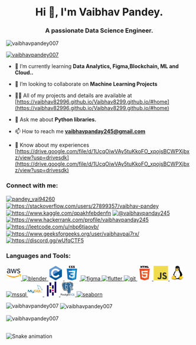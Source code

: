 

<h1 align="center">Hi 👋, I'm Vaibhav Pandey.</h1>
<h3 align="center">A passionate Data Science Engineer.</h3>

<p align="left"> <img src="https://komarev.com/ghpvc/?username=vaibhavpandey007&label=Profile%20views&color=0e75b6&style=flat" alt="vaibhavpandey007" /> </p>

<p align="left"> <a href="https://github.com/ryo-ma/github-profile-trophy"><img src="https://github-profile-trophy.vercel.app/?username=vaibhavpandey007" alt="vaibhavpandey007" /></a> </p>

- 🌱 I’m currently learning **Data Analytics, Figma,Blockchain, ML and Cloud..**

- 👯 I’m looking to collaborate on **Machine Learning Projects**

- 👨‍💻 All of my projects and details are available at [https://vaibhav82996.github.io/Vaibhav8299.github.io/#home](https://vaibhav82996.github.io/Vaibhav8299.github.io/#home)

- 💬 Ask me about **Python libraries.**

- 📫 How to reach me **vaibhavpanday245@gmail.com**

- 📄 Know about my experiences [https://drive.google.com/file/d/1UcqOiwVAy5tuKkoFO_xpojsBCWPXjbxz/view?usp=drivesdk](https://drive.google.com/file/d/1UcqOiwVAy5tuKkoFO_xpojsBCWPXjbxz/view?usp=drivesdk)

<h3 align="left">Connect with me:</h3>
<p align="left">
<a href="https://twitter.com/pandey_vai94260" target="blank"><img align="center" src="https://raw.githubusercontent.com/rahuldkjain/github-profile-readme-generator/master/src/images/icons/Social/twitter.svg" alt="pandey_vai94260" height="30" width="40" /></a>
<a href="https://stackoverflow.com/users/https://stackoverflow.com/users/27899357/vaibhav-pandey" target="blank"><img align="center" src="https://raw.githubusercontent.com/rahuldkjain/github-profile-readme-generator/master/src/images/icons/Social/stack-overflow.svg" alt="https://stackoverflow.com/users/27899357/vaibhav-pandey" height="30" width="40" /></a>
<a href="https://kaggle.com/https://www.kaggle.com/qpakhfebdenfn" target="blank"><img align="center" src="https://raw.githubusercontent.com/rahuldkjain/github-profile-readme-generator/master/src/images/icons/Social/kaggle.svg" alt="https://www.kaggle.com/qpakhfebdenfn" height="30" width="40" /></a>
<a href="https://medium.com/@vaibhavpanday245" target="blank"><img align="center" src="https://raw.githubusercontent.com/rahuldkjain/github-profile-readme-generator/master/src/images/icons/Social/medium.svg" alt="@vaibhavpanday245" height="30" width="40" /></a>
<a href="https://www.hackerrank.com/https://www.hackerrank.com/profile/vaibhavpanday245" target="blank"><img align="center" src="https://raw.githubusercontent.com/rahuldkjain/github-profile-readme-generator/master/src/images/icons/Social/hackerrank.svg" alt="https://www.hackerrank.com/profile/vaibhavpanday245" height="30" width="40" /></a>
<a href="https://www.leetcode.com/https://leetcode.com/u/nbp6tjaovb/" target="blank"><img align="center" src="https://raw.githubusercontent.com/rahuldkjain/github-profile-readme-generator/master/src/images/icons/Social/leet-code.svg" alt="https://leetcode.com/u/nbp6tjaovb/" height="30" width="40" /></a>
<a href="https://auth.geeksforgeeks.org/user/https://www.geeksforgeeks.org/user/vaibhavpaj7rx/" target="blank"><img align="center" src="https://raw.githubusercontent.com/rahuldkjain/github-profile-readme-generator/master/src/images/icons/Social/geeks-for-geeks.svg" alt="https://www.geeksforgeeks.org/user/vaibhavpaj7rx/" height="30" width="40" /></a>
<a href="https://discord.gg/https://discord.gg/wUfqCTF5" target="blank"><img align="center" src="https://raw.githubusercontent.com/rahuldkjain/github-profile-readme-generator/master/src/images/icons/Social/discord.svg" alt="https://discord.gg/wUfqCTF5" height="30" width="40" /></a>
</p>

<h3 align="left">Languages and Tools:</h3>
<p align="left"> <a href="https://aws.amazon.com" target="_blank" rel="noreferrer"> <img src="https://raw.githubusercontent.com/devicons/devicon/master/icons/amazonwebservices/amazonwebservices-original-wordmark.svg" alt="aws" width="40" height="40"/> </a> <a href="https://www.blender.org/" target="_blank" rel="noreferrer"> <img src="https://download.blender.org/branding/community/blender_community_badge_white.svg" alt="blender" width="40" height="40"/> </a> <a href="https://www.cprogramming.com/" target="_blank" rel="noreferrer"> <img src="https://raw.githubusercontent.com/devicons/devicon/master/icons/c/c-original.svg" alt="c" width="40" height="40"/> </a> <a href="https://www.w3schools.com/css/" target="_blank" rel="noreferrer"> <img src="https://raw.githubusercontent.com/devicons/devicon/master/icons/css3/css3-original-wordmark.svg" alt="css3" width="40" height="40"/> </a> <a href="https://www.figma.com/" target="_blank" rel="noreferrer"> <img src="https://www.vectorlogo.zone/logos/figma/figma-icon.svg" alt="figma" width="40" height="40"/> </a> <a href="https://flutter.dev" target="_blank" rel="noreferrer"> <img src="https://www.vectorlogo.zone/logos/flutterio/flutterio-icon.svg" alt="flutter" width="40" height="40"/> </a> <a href="https://git-scm.com/" target="_blank" rel="noreferrer"> <img src="https://www.vectorlogo.zone/logos/git-scm/git-scm-icon.svg" alt="git" width="40" height="40"/> </a> <a href="https://www.w3.org/html/" target="_blank" rel="noreferrer"> <img src="https://raw.githubusercontent.com/devicons/devicon/master/icons/html5/html5-original-wordmark.svg" alt="html5" width="40" height="40"/> </a> <a href="https://developer.mozilla.org/en-US/docs/Web/JavaScript" target="_blank" rel="noreferrer"> <img src="https://raw.githubusercontent.com/devicons/devicon/master/icons/javascript/javascript-original.svg" alt="javascript" width="40" height="40"/> </a> <a href="https://www.linux.org/" target="_blank" rel="noreferrer"> <img src="https://raw.githubusercontent.com/devicons/devicon/master/icons/linux/linux-original.svg" alt="linux" width="40" height="40"/> </a> <a href="https://www.microsoft.com/en-us/sql-server" target="_blank" rel="noreferrer"> <img src="https://www.svgrepo.com/show/303229/microsoft-sql-server-logo.svg" alt="mssql" width="40" height="40"/> </a> <a href="https://www.mysql.com/" target="_blank" rel="noreferrer"> <img src="https://raw.githubusercontent.com/devicons/devicon/master/icons/mysql/mysql-original-wordmark.svg" alt="mysql" width="40" height="40"/> </a> <a href="https://pandas.pydata.org/" target="_blank" rel="noreferrer"> <img src="https://raw.githubusercontent.com/devicons/devicon/2ae2a900d2f041da66e950e4d48052658d850630/icons/pandas/pandas-original.svg" alt="pandas" width="40" height="40"/> </a> <a href="https://www.postgresql.org" target="_blank" rel="noreferrer"> <img src="https://raw.githubusercontent.com/devicons/devicon/master/icons/postgresql/postgresql-original-wordmark.svg" alt="postgresql" width="40" height="40"/> </a> <a href="https://seaborn.pydata.org/" target="_blank" rel="noreferrer"> <img src="https://seaborn.pydata.org/_images/logo-mark-lightbg.svg" alt="seaborn" width="40" height="40"/> </a> </p>

<p><img align="left" src="https://github-readme-stats.vercel.app/api/top-langs?username=vaibhavpandey007&show_icons=true&locale=en&layout=compact" alt="vaibhavpandey007" /></p>

<p>&nbsp;<img align="center" src="https://github-readme-stats.vercel.app/api?username=vaibhavpandey007&show_icons=true&locale=en" alt="vaibhavpandey007" /></p>

<p><img align="center" src="https://github-readme-streak-stats.herokuapp.com/?user=vaibhavpandey007&" alt="vaibhavpandey007" /></p>


<br clear="both">

<img src="https://raw.githubusercontent.com/maurdesouza/maurodesouza/output/snake.svg" alt="Snake animation" />


